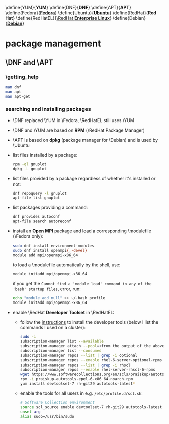 \define{YUM}{__YUM__}
\define{DNF}{__DNF__}
\define{APT}{__APT__}
\define{Fedora}{[__Fedora__](https://getfedora.org/)}
\define{Ubuntu}{[__Ubuntu__](https://kubuntu.org/)}
\define{RedHat}{__Red Hat__}
\define{RedHatEL}{[\RedHat __Enterprise Linux__](https://www.redhat.com/)}
\define{Debian}{[__Debian__](https://www.debian.org/)}

# package management

## \DNF and \APT

### \getting_help

```bash
man dnf
man apt
man apt-get
```

### searching and installing packages

+ \DNF replaced \YUM in \Fedora, \RedHatEL still uses \YUM

+ \DNF and \YUM are based on __RPM__ (\RedHat Package Manager)

+ \APT is based on __dpkg__ (package manager for \Debian) and is used by \Ubuntu

+ list files installed by a package:

	```bash
	rpm -ql gnuplot
	dpkg -L gnuplot
	```

+ list files provided by a package regardless of whether it's installed or not:

	```bash
	dnf repoquery -l gnuplot
	apt-file list gnuplot
	```

+ list packages providing a command:

	```bash
	dnf provides autoconf
	apt-file search autoreconf
	```

+ install an __Open MPI__ package and load a corresponding \modulefile (\Fedora only):

	```bash
	sudo dnf install environment-modules
	sudo dnf install openmpi{,-devel}
	module add mpi/openmpi-x86_64
	```

	to load a \modulefile automatically by the shell, use:

	```bash
	module initadd mpi/openmpi-x86_64
	```

	if you get the `Cannot find a 'module load' command in any of the 'bash' startup files`, error, run:

	```bash
	echo "module add null" >> ~/.bash_profile
	module initadd mpi/openmpi-x86_64
	```

+ enable \RedHat __Developer Toolset__ in \RedHatEL:

	+ follow the [instructions](https://access.redhat.com/documentation/en-us/red_hat_developer_toolset/7/html/user_guide/chap-red_hat_developer_toolset#sect-Red_Hat_Developer_Toolset-Subscribe) to install the developer tools (below I list the commands I used on a cluster):

		```bash
		sudo -i
		subscription-manager list --available
		subscription-manager attach --pool=<from the output of the above command>
		subscription-manager list --consumed
		subscription-manager repos --list | grep -i optional
		subscription-manager repos --enable rhel-6-server-optional-rpms
		subscription-manager repos --list | grep -i rhscl
		subscription-manager repos --enable rhel-server-rhscl-6-rpms
		wget https://www.softwarecollections.org/en/scls/praiskup/autotools/epel-6-x86_64/download/praiskup-autotools-epel-6-x86_64.noarch.rpm
		rpm -i praiskup-autotools-epel-6-x86_64.noarch.rpm
		yum install devtoolset-7 rh-git29 autotools-latest*
		```

	+ enable the tools for all users in e.g. `/etc/profile.d/scl.sh`:

		```bash
		# Software Collection environment
		source scl_source enable devtoolset-7 rh-git29 autotools-latest
		unset arg
		alias sudo=/usr/bin/sudo
		```
